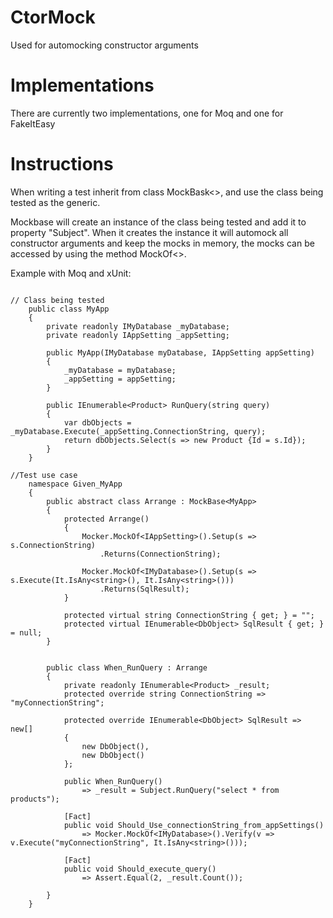 # CtorMock
Used for automocking constructor arguments

# Implementations

There are currently two implementations, one for Moq and one for FakeItEasy

# Instructions

When writing a test inherit from class MockBask<>, and use the class being tested as the generic.

Mockbase will create an instance of the class being tested and add it to property "Subject".
When it creates the instance it will automock all constructor arguments and keep the mocks in memory, the mocks can be accessed by using the method MockOf<>.

Example with Moq and xUnit:
```

// Class being tested
    public class MyApp
    {
        private readonly IMyDatabase _myDatabase;
        private readonly IAppSetting _appSetting;

        public MyApp(IMyDatabase myDatabase, IAppSetting appSetting)
        {
            _myDatabase = myDatabase;
            _appSetting = appSetting;
        }

        public IEnumerable<Product> RunQuery(string query)
        {
            var dbObjects = _myDatabase.Execute(_appSetting.ConnectionString, query);
            return dbObjects.Select(s => new Product {Id = s.Id});
        }
    }

//Test use case
    namespace Given_MyApp
    {
        public abstract class Arrange : MockBase<MyApp>
        {
            protected Arrange()
            {
                Mocker.MockOf<IAppSetting>().Setup(s => s.ConnectionString)
                    .Returns(ConnectionString);

                Mocker.MockOf<IMyDatabase>().Setup(s => s.Execute(It.IsAny<string>(), It.IsAny<string>()))
                    .Returns(SqlResult);
            }

            protected virtual string ConnectionString { get; } = "";
            protected virtual IEnumerable<DbObject> SqlResult { get; } = null;
        }


        public class When_RunQuery : Arrange
        {
            private readonly IEnumerable<Product> _result;
            protected override string ConnectionString => "myConnectionString";

            protected override IEnumerable<DbObject> SqlResult => new[]
            {
                new DbObject(),
                new DbObject()
            };

            public When_RunQuery()
                => _result = Subject.RunQuery("select * from products");

            [Fact]
            public void Should_Use_connectionString_from_appSettings()
                => Mocker.MockOf<IMyDatabase>().Verify(v => v.Execute("myConnectionString", It.IsAny<string>()));

            [Fact]
            public void Should_execute_query()
                => Assert.Equal(2, _result.Count());

        }
    }
```






